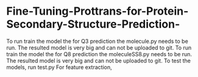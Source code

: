 # Fine-Tuning-Prottrans-for-Protein-Secondary-Structure-Prediction-

To run train the model the for Q3 prediction the molecule.py needs to be run. The resulted model is very big and can not be uploaded to git.
To run train the model the for Q8 prediction the moleculeSS8.py needs to be run. The resulted model is very big and can not be uploaded to git.
To test the models, run test.py 
For feature extraction, 
